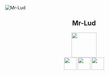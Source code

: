 ![Mr-Lud](https://〜.gif)

<h2 align="center">Mr-Lud</h2>

<p align="center">
  <a href="vue公式サイトURL"><img src="https://〜.png" width="80px;" /></a>
  <br>
  <a href="Line-API公式サイトURL"><img src="Line-API.png" height="40px;" /></a>
  <a href="Rails公式サイトURL"><img src="https://〜.png" height="40px;" /></a>
  <a href="heroku公式サイトURL"><img src="https://〜.png" height="40px;" /></a>

</p>